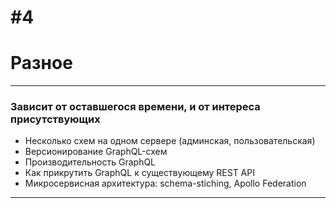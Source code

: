 # #4

# Разное

-----

### Зависит от оставшегося времени, и от интереса присутствующих <!-- .element: class="gray" -->

- Несколько схем на одном сервере (админская, пользовательская)
- Версионирование GraphQL-схем
- Производительность GraphQL
- Как прикрутить GraphQL к существующему REST API
- Микросервисная архитектура: schema-stiching, Apollo Federation

-----
